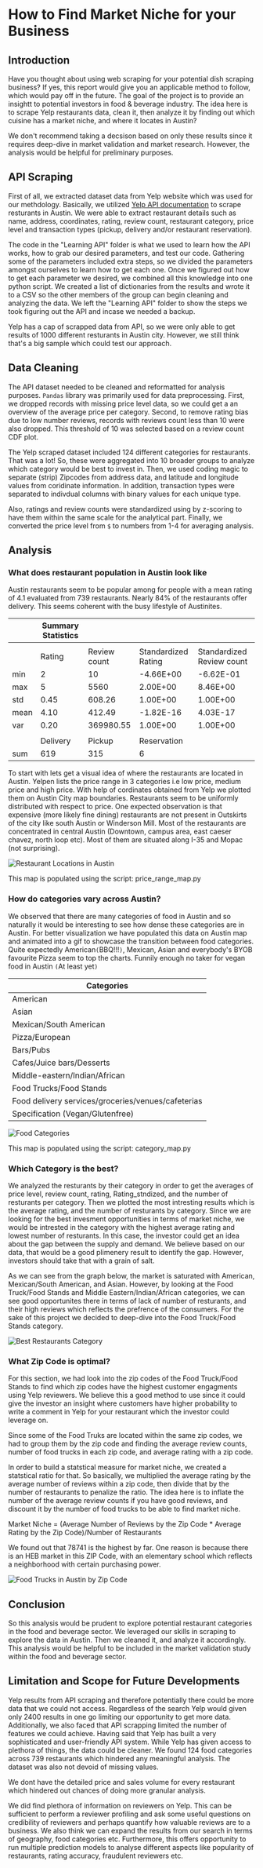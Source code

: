 # How to Find Market Niche for your Business
## Introduction
                                                            
Have you thought about using web scraping for your potential dish scraping business? If yes, this report would give you an applicable method to follow, which would pay off in the future. The goal of the project is to provide an insightt to potential investors in food & beverage industry. The idea here is to scrape Yelp restaurants data, clean it, then analyze it by finding out which cuisine has a market niche, and where it locates in Austin?

We don't recommend taking a decsison based on only these results since it requires deep-dive in market validation and market research. However, the analysis would be helpful for preliminary purposes.

## API Scraping

First of all, we extracted dataset data from Yelp website which was used for our methdology. Basically, we utilized [Yelp API documentation](https://www.yelp.com/developers/documentation/v3) to scrape resturants in Austin. We were able to extract restaurant details such as name, address, coordinates, rating, review count, restaurant category, price level and transaction types (pickup, delivery and/or restaurant reservation). 

The code in the "Learning API" folder is what we used to learn how the API works, how to grab our desired parameters, and test our code. Gathering some of the parameters included extra steps, so we divided the parameters amongst ourselves to learn how to get each one. Once we figured out how to get each parameter we desired, we combined all this knowledge into one python script. We created a list of dictionaries from the results and wrote it to a CSV so the other members of the group can begin cleaning and analyzing the data. We left the "Learning API" folder to show the steps we took figuring out the API and incase we needed a backup.

Yelp has a cap of scrapped data from API, so we were only able to get results of 1000 different resturants in Austin city. However, we still think that's a big sample which could test our approach. 

## Data Cleaning

The API dataset needed to be cleaned and reformatted for analysis purposes. `Pandas` library was primarily used for data preprocessing. First, we dropped records with missing price level data, so we could get a an overview of the average price per category. Second, to remove rating bias due to low number reviews, records with reviews count less than 10 were also dropped. This threshold of 10 was selected based on a review count CDF plot. 

The Yelp scraped dataset included 124 different categories for restaurants. That was a lot! So, these were aggregated into 10 broader groups to analyze which category would be best to invest in. Then, we used coding magic to separate (strip) Zipcodes from address data, and latitude and longitude values from coridinate information. In addition, transaction types were separated to indivdual columns with binary values for each unique type.

Also, ratings and review counts were standardized using by z-scoring to have them within the same scale for the analytical  part. Finally, we converted the price level from `$` to numbers from 1-4 for averaging analysis.

## Analysis

### What does restaurant population in Austin look like

Austin restaurants seem to be popular among for people with a mean rating of 4.1 evaluated from 739 restaurants. Nearly 84% of the restaurants offer delivery. This seems coherent with the busy lifestyle of Austinites. 

|      | Summary Statistics |              |                     |                           |
|------|--------------------|--------------|---------------------|---------------------------|
|      |                    |              |                     |                           |
|      | Rating             | Review count | Standardized Rating | Standardized Review count |
| min  | 2                  | 10           | -4.66E+00           | -6.62E-01                 |
| max  | 5                  | 5560         | 2.00E+00            | 8.46E+00                  |
| std  | 0.45               | 608.26       | 1.00E+00            | 1.00E+00                  |
| mean | 4.10               | 412.49       | -1.82E-16           | 4.03E-17                  |
| var  | 0.20               | 369980.55    | 1.00E+00            | 1.00E+00                  |
|      |                    |              |                     |                           |
|      | Delivery           | Pickup       | Reservation         |                           |
| sum  | 619                | 315          | 6                   |                           |



To start with lets get a visual idea of where the restaurants are located in Austin. Yelpen lists the price range in 3 categories i.e low price, medium price and high price. With help of cordinates obtained from Yelp we plotted them on Austin City map boundaries. Restaurants seem to be uniformly distributed with respect to price. One expected observation is that expensive (more likely fine dining) restaurants are not present in Outskirts of the city like south Austin or Winderson Mill. Most of the restaurants are concentrated in central Austin (Downtown, campus area, east caeser chavez, north loop etc). Most of them are situated along I-35 and Mopac (not surprising). 

![Restaurant Locations in Austin](/artifacts/gif/price_range_map.png)

This map is populated using the script: price_range_map.py

### How do categories vary across Austin?

We observed that there are many categories of food in Austin and so naturally it would be interesting to see how dense these categories are in Austin. For better visualization we have populated this data on Austin map and animated into a gif to showcase the transition between food categories. Quite expectedly American`(`BBQ!!!`)`, Mexican, Asian and everybody's BYOB favourite Pizza seem to top the charts. Funnily enough no taker for vegan food in Austin `(`At least yet`)`

| Categories                                         
|----------------------------------------------------|
| American                                           |
| Asian                                              |
| Mexican/South American                             |
| Pizza/European                                     |
| Bars/Pubs                                          |
| Cafes/Juice bars/Desserts                          |
| Middle-eastern/Indian/African                      |
| Food Trucks/Food Stands                            |
| Food delivery services/groceries/venues/cafeterias |
| Specification (Vegan/Glutenfree)                   |

![Food Categories](/artifacts/gif/category.gif)


This map is populated using the script: category_map.py

### Which Category is the best?

We analyzed the resturants by their category in order to get the averages of price level, review count, rating, Rating_stndized, and the number of resturants per category. Then we plotted the most intresting results which is the average rating, and the number of resturants by category. Since we are looking for the best invesment opportunities in terms of market niche, we would be intrested in the category with the highest average rating and lowest number of resturants. In this case, the investor could get an idea about the gap between the supply and demand. We believe based on our data, that would be a good plimenery result to identify the gap. However, investors should take that with a grain of salt.

As we can see from the graph below, the market is saturated with American, Mexican/South American, and Asian. However, by looking at the Food Truck/Food Stands and Middle Eastern/Indian/African categories, we can see good opportunites there in terms of lack of number of resturants, and their high reviews which reflects the prefrence of the consumers. For the sake of this project we decided to deep-dive into the Food Truck/Food Stands category.

![Best Restaurants Category](/artifacts/best_restaurant.jpeg)

### What Zip Code is optimal?

For this section, we had look into the zip codes of the Food Truck/Food Stands to find which zip codes have the highest customer engagments using Yelp reviewers. We believe this a good method to use since it could give the investor an insight where customers have higher probability to write a comment in Yelp for your restaurant which the investor could leverage on.

Since some of the Food Truks are located within the same zip codes, we had to group them by the zip code and finding the average review counts, number of food trucks in each zip code, and average rating with a zip code.

In order to build a statstical measure for market niche, we created a statstical ratio for that. So basically, we multiplied the average rating by the average number of reviews within a zip code, then divide that by the number of restaurants to penalize the ratio. The idea here is to inflate the number of the average review counts if you have good reviews, and discount it by the number of food trucks to be able to find market niche.

Market Niche = (Average Number of Reviews by the Zip Code * Average Rating by the Zip Code)/Number of Restaurants

We found out that 78741 is the highest by far. One reason is because there is an HEB market in this ZIP Code, with an elementary school which reflects a neighborhood with certain purchasing power.

![Food Trucks in Austin by Zip Code](/artifacts/food_trucks.jpeg)

## Conclusion

So this analysis would be prudent to explore potential restaurant categories in the food and beverage sector. We leveraged our skills in scraping to explore the data in Austin. Then we cleaned it, and analyze it accordingly. This analysis would be helpful to be included in the market validation study within the food and beverage sector.

## Limitation and Scope for Future Developments

Yelp results from API scraping and therefore potentially there could be more data that we could not access. Regardless of the search Yelp would given only 2400 results in one go limiting our opportunity to get more data. Additionally, we also faced that API scrapping limited the number of features we could achieve. Having said that Yelp has built a very sophisticated and user-friendly API system. 
While Yelp has given access to plethora of things, the data could be cleaner. We found 124 food categories across 739 restaurants which hindered any meaningful analysis. The dataset was also not devoid of missing values. 

We dont have the detailed price and sales volume for every restaurant which hindered out chances of doing more granular analysis.

We did find plethora of information on reviewers on Yelp. This can be sufficient to perform a reviewer profiling and ask some useful questions on credibility of reviewers and perhaps quantify how valuable reviews are to a business. 
We also think we can expand the results from our search in terms of geography, food categories etc. 
Furthermore, this offers opportunity  to run multiple prediction models to analyse different aspects like popularity of restaurants, rating accuracy, fraudulent  reviewers etc. 
